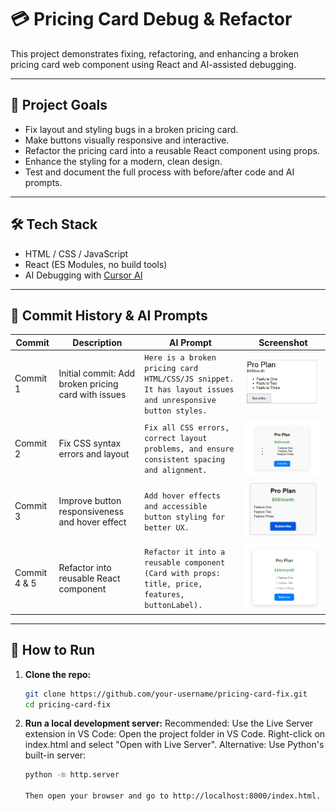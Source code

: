 # 💳 Pricing Card Debug & Refactor

This project demonstrates fixing, refactoring, and enhancing a broken pricing card web component using React and AI-assisted debugging.

---

## 🎯 Project Goals

- Fix layout and styling bugs in a broken pricing card.
- Make buttons visually responsive and interactive.
- Refactor the pricing card into a reusable React component using props.
- Enhance the styling for a modern, clean design.
- Test and document the full process with before/after code and AI prompts.

---

## 🛠️ Tech Stack

- HTML / CSS / JavaScript
- React (ES Modules, no build tools)
- AI Debugging with [Cursor AI](https://www.cursor.sh/)

---

## 📄 Commit History & AI Prompts

| Commit     | Description                                         | AI Prompt                                                                                                  | Screenshot|
|------------|-----------------------------------------------------|------------------------------------------------------------------------------------------------------------|---------|
| Commit 1   | Initial commit: Add broken pricing card with issues | `Here is a broken pricing card HTML/CSS/JS snippet. It has layout issues and unresponsive button styles.`    |![version0](./first.png)|
| Commit 2   | Fix CSS syntax errors and layout                     | `Fix all CSS errors, correct layout problems, and ensure consistent spacing and alignment.`                |![version1](./second.png)|
| Commit 3   | Improve button responsiveness and hover effect      | `Add hover effects and accessible button styling for better UX.`                                          |![version2](./third.png)|
| Commit 4  & 5 | Refactor into reusable React component               | `Refactor it into a reusable component (Card with props: title, price, features, buttonLabel).`             |![version3](./final.png)|

---
## 🚀 How to Run

1. **Clone the repo:**
   ```bash
   git clone https://github.com/your-username/pricing-card-fix.git
   cd pricing-card-fix

2. **Run a local development server:**
    Recommended: Use the Live Server extension in VS Code:
        Open the project folder in VS Code.
        Right-click on index.html and select "Open with Live Server".
    Alternative: Use Python's built-in server:
    ```bash
    python -m http.server
    
    Then open your browser and go to http://localhost:8000/index.html.
